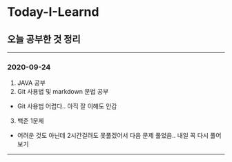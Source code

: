 # Today-I-Learnd

## 오늘 공부한 것 정리
***

### 2020-09-24

1. JAVA 공부
2. Git 사용법 및 markdown 문법 공부
 - Git 사용법 어렵다.. 아직 잘 이해도 안감
3. 백준 1문제 
 - 어려운 것도 아닌데 2시간걸려도 못풀겠어서 다음 문제 풀었음.. 내일 꼭 다시 풀어보기
***
